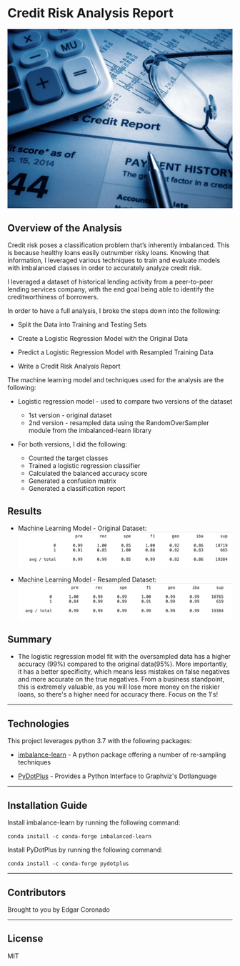# Credit Risk Analysis Report

![](Images/credit_risk.png)

## Overview of the Analysis

Credit risk poses a classification problem that’s inherently imbalanced. This is because healthy loans easily outnumber risky loans. Knowing that information, I leveraged various techniques to train and evaluate models with imbalanced classes in order to accurately analyze credit risk. 

I leveraged a dataset of historical lending activity from a peer-to-peer lending services company, with the end goal being able to identify the creditworthiness of borrowers. 

In order to have a full analysis, I broke the steps down into the following:

- Split the Data into Training and Testing Sets
    
- Create a Logistic Regression Model with the Original Data

- Predict a Logistic Regression Model with Resampled Training Data

- Write a Credit Risk Analysis Report


The machine learning model and techniques used for the analysis are the following: 

* Logistic regression model - used to compare two versions of the dataset 
    - 1st version - original dataset 
    - 2nd version - resampled data using the RandomOverSampler module from the imbalanced-learn library
 
 
* For both versions, I did the following:
     - Counted the target classes
     - Trained a logistic regression classifier
     - Calculated the balanced accuracy score
     - Generated a confusion matrix
     - Generated a classification report
     

## Results

* Machine Learning Model - Original Dataset:
![](Images/1.png)

* Machine Learning Model - Resampled Dataset:
![](Images/2.png)

## Summary

* The logistic regression model fit with the oversampled data has a higher accuracy (99%) compared to the original data(95%). More importantly, it has a better specificity, which means less mistakes on false negatives and more accurate on the true negatives. From a business standpoint, this is extremely valuable, as you will lose more money on the riskier loans, so there's a higher need for accuracy there. Focus on the 1's!

---

## Technologies

This project leverages python 3.7 with the following packages:

* [imbalance-learn](https://imbalanced-learn.org/stable/) - A python package offering a number of re-sampling techniques


* [PyDotPlus](https://pydotplus.readthedocs.io/) - Provides a Python Interface to Graphviz's Dotlanguage


---

## Installation Guide

Install imbalance-learn by running the following command:
    
	conda install -c conda-forge imbalanced-learn
    
Install PyDotPlus by running the following command:
    
	conda install -c conda-forge pydotplus
    

---

## Contributors

Brought to you by Edgar Coronado

---

## License

MIT